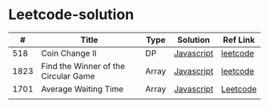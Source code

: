 # Leetcode-solution

| #    | Title                                | Type  | Solution                                                                 | Ref Link                                                                        |
| ---- | ------------------------------------ | ----- | ------------------------------------------------------------------------ | ------------------------------------------------------------------------------- |
| 518  | Coin Change II                       | DP    | [Javascript](/Dynamic_Programming/518_Coin_Change_II/)                   | [leetcode](https://leetcode.com/problems/coin-change-ii/)                       |
| 1823 | Find the Winner of the Circular Game | Array | [Javascript](/Daily_Question/1823_Find_the_Winner_of_the_Circular_Game/) | [leetcode](https://leetcode.com/problems/find-the-winner-of-the-circular-game/) |
| 1701 | Average Waiting Time                 | Array | [Javascript](/Daily_Question/1701_Average_Waiting_Time/)                 | [Leetcode](https://leetcode.com/problems/average-waiting-time/)                 |
|      |                                      |       |                                                                          |                                                                                 |
